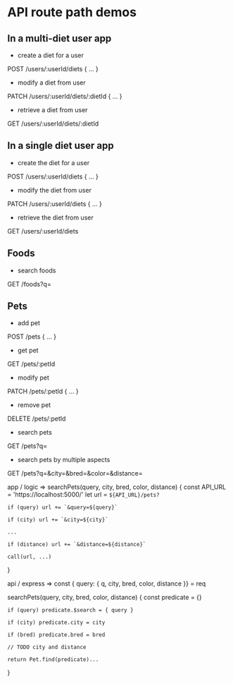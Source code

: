 # API route path demos

## In a multi-diet user app

- create a diet for a user

POST /users/:userId/diets { ... }

- modify a diet from user

PATCH /users/:userId/diets/:dietId { ... }

- retrieve a diet from user

GET /users/:userId/diets/:dietId

## In a single diet user app

- create the diet for a user

POST /users/:userId/diets { ... }

- modify the diet from user

PATCH /users/:userId/diets { ... }

- retrieve the diet from user

GET /users/:userId/diets

## Foods

- search foods

GET /foods?q=<query>

## Pets

- add pet

POST /pets { ... }

- get pet

GET /pets/:petId

- modify pet

PATCH /pets/:petId { ... }

- remove pet

DELETE /pets/:petId

- search pets

GET /pets?q=<query>

- search pets by multiple aspects

GET /pets?q=<query>&city=<city>&bred=<bred>&color=<color>&distance=<distance>

app / logic => searchPets(query, city, bred, color, distance) {
    const API_URL = 'https://localhost:5000/'
    let url = `${API_URL}/pets?`

    if (query) url += `&query=${query}`

    if (city) url += `&city=${city}`

    ...

    if (distance) url += `&distance=${distance}`

    call(url, ...)
}

api / express => const { query: { q, city, bred, color, distance }} = req

searchPets(query, city, bred, color, distance) {
    const predicate = {}

    if (query) predicate.$search = { query }

    if (city) predicate.city = city

    if (bred) predicate.bred = bred

    // TODO city and distance

    return Pet.find(predicate)...
}
